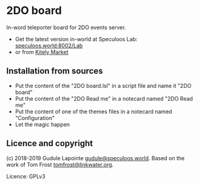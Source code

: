 2DO board
=========

In-word teleporter board for 2DO events server.
* Get the latest version in-world at Speculoos Lab: [speculoos.world:8002/Lab](hop://speculoos.world:8002/Lab/)
* or from [Kitely Market](https://www.kitely.com/market/product/50129545)

Installation from sources
-------------------------
* Put the content of the "2DO board.lsl" in a script file and name it "2DO board"
* Put the content of the "2DO Read me" in a notecard named "2DO Read me"
* Put the content of one of the themes files in a notecard named "Configuration"
* Let the magic happen

Licence and copyright
---------------------
(c) 2018-2019 Gudule Lapointe <gudule@speculoos.world>.
Based on the work of Tom Frost <tomfrost@linkwater.org>.

Licence: GPLv3
